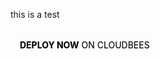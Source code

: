 this is a test 

<a style="background-image: url(https://www.cloudbees.com/sites/all/themes/custom/cloudbees_zen/images/bg-2tone-button-normal.png);background-position: bottom right;background-repeat: none; border-radius: 20px; -moz-border-radius: 20px; -webkit-border-radius: 20px; color: black !important; display: inline-block; padding: 8px 40px 8px 15px; margin-top: 10px; text-decoration: none;text-shadow: 0 -1px 0 rgba(0, 0, 0, 0.2);" 
href="https://grandcentral.cloudbees.com/account/signup"><strong>DEPLOY NOW</strong> ON CLOUDBEES</a>